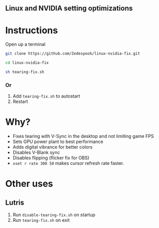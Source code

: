 ## Linux and NVIDIA setting optimizations

# Instructions
Open up a terminal
```bash
git clone https://github.com/Zedespook/linux-nvidia-fix.git
```

```bash
cd linux-nvidia-fix
```

```bash
sh tearing-fix.sh
```

### Or
1. Add `tearing-fix.sh` to autostart
2. Restart

# Why?
- Fixes tearing with V-Sync in the desktop and not limiting game FPS
- Sets GPU power plant to best performance
- Adds digital vibrance for better colors
- Disables V-Blank sync
- Disables flipping (flicker fix for OBS)
- `xset r rate 300 50` makes cursor refresh rate faster.

# Other uses

## Lutris
1. Run `disable-tearing-fix.sh` on startup
2. Run `tearing-fix.sh` on exit

